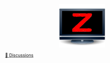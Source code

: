 
<p align="center">
      <a href="">
        <img src="https://raw.githubusercontent.com/Nexterr-origin/simpleTV-images/master/z22.png" 
            title="simpleTV домашняя страница" alt="simpleTV homepage" width="150"/>
      </a>
</p>

[💬 Discussions](https://github.com/Nexterr-origin/Nexterr-origin/discussions "My Discussions")
